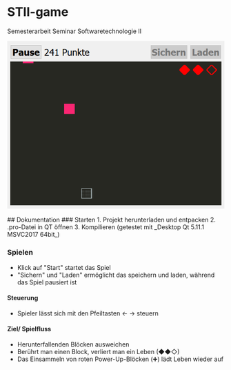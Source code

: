 # STII-game
Semesterarbeit Seminar Softwaretechnologie II
<p align="center">
  <img src="https://github.com/stereolith/STII-game/raw/master/docs/stII.gif">
</p>
## Dokumentation
### Starten
1. Projekt herunterladen und entpacken
2. .pro-Datei in QT öffnen
3. Kompilieren
(getestet mit _Desktop Qt 5.11.1 MSVC2017 64bit_)

### Spielen
- Klick auf "Start" startet das Spiel
- "Sichern" und "Laden" ermöglicht das speichern und laden, während das Spiel pausiert ist
#### Steuerung
- Spieler lässt sich mit den Pfeiltasten ←  → steuern
#### Ziel/ Spielfluss
- Herunterfallenden Blöcken ausweichen
- Berührt man einen Block, verliert man ein Leben (◆◆◇)
- Das Einsammeln von roten Power-Up-Blöcken (➕) lädt Leben wieder auf

